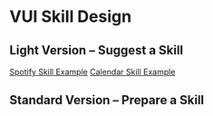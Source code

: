 # VUI Skill Design

## Light Version – Suggest a Skill
[Spotify Skill Example](https://community.mycroft.ai/t/music-spotify/2960)
[Calendar Skill Example](https://community.mycroft.ai/t/productivity-calendar-skill/3788)

## Standard Version – Prepare a Skill
